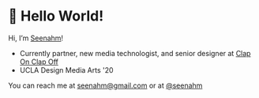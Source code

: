 # 🌱 Hello World!

 Hi, I’m [Seenahm](www.seenahm.design)!
 
- Currently partner, new media technologist, and senior designer at [Clap On Clap Off](www.claponclapoff.com)
- UCLA Design Media Arts '20 


 You can reach me at [seenahm@gmail.com](mailto:seenahm@gmail.com) or at [@seenahm](twitter.com/seenahm)
